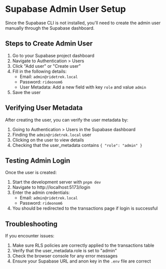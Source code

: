 # Supabase Admin User Setup

Since the Supabase CLI is not installed, you'll need to create the admin user manually through the Supabase dashboard.

## Steps to Create Admin User

1. Go to your Supabase project dashboard
2. Navigate to Authentication > Users
3. Click "Add user" or "Create user"
4. Fill in the following details:
   - Email: `admin@ridetrek.local`
   - Password: `rideonom6`
   - User Metadata: Add a new field with key `role` and value `admin`
5. Save the user

## Verifying User Metadata

After creating the user, you can verify the user metadata by:

1. Going to Authentication > Users in the Supabase dashboard
2. Finding the `admin@ridetrek.local` user
3. Clicking on the user to view details
4. Checking that the user_metadata contains `{ "role": "admin" }`

## Testing Admin Login

Once the user is created:

1. Start the development server with `pnpm dev`
2. Navigate to http://localhost:5173/login
3. Enter the admin credentials:
   - Email: `admin@ridetrek.local`
   - Password: `rideonom6`
4. You should be redirected to the transactions page if login is successful

## Troubleshooting

If you encounter issues:

1. Make sure RLS policies are correctly applied to the transactions table
2. Verify that the user_metadata.role is set to "admin"
3. Check the browser console for any error messages
4. Ensure your Supabase URL and anon key in the `.env` file are correct
